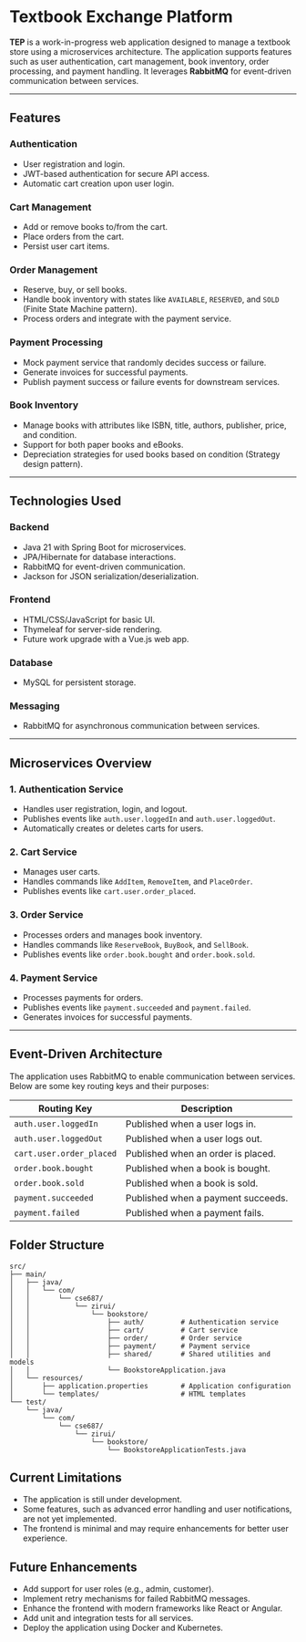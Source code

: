 # Textbook Exchange Platform

**TEP** is a work-in-progress web application designed to manage a textbook store using a microservices architecture. The application supports features such as user authentication, cart management, book inventory, order processing, and payment handling. It leverages **RabbitMQ** for event-driven communication between services.

---

## Features

### Authentication
- User registration and login.
- JWT-based authentication for secure API access.
- Automatic cart creation upon user login.

### Cart Management
- Add or remove books to/from the cart.
- Place orders from the cart.
- Persist user cart items.

### Order Management
- Reserve, buy, or sell books.
- Handle book inventory with states like `AVAILABLE`, `RESERVED`, and `SOLD` (Finite State Machine pattern).
- Process orders and integrate with the payment service.

### Payment Processing
- Mock payment service that randomly decides success or failure.
- Generate invoices for successful payments.
- Publish payment success or failure events for downstream services.

### Book Inventory
- Manage books with attributes like ISBN, title, authors, publisher, price, and condition.
- Support for both paper books and eBooks.
- Depreciation strategies for used books based on condition (Strategy design pattern).

---

## Technologies Used

### Backend
- Java 21 with Spring Boot for microservices.
- JPA/Hibernate for database interactions.
- RabbitMQ for event-driven communication.
- Jackson for JSON serialization/deserialization.

### Frontend
- HTML/CSS/JavaScript for basic UI.
- Thymeleaf for server-side rendering.
- Future work upgrade with a Vue.js web app.

### Database
- MySQL for persistent storage.

### Messaging
- RabbitMQ for asynchronous communication between services.

---

## Microservices Overview

### 1. Authentication Service
- Handles user registration, login, and logout.
- Publishes events like `auth.user.loggedIn` and `auth.user.loggedOut`.
- Automatically creates or deletes carts for users.

### 2. Cart Service
- Manages user carts.
- Handles commands like `AddItem`, `RemoveItem`, and `PlaceOrder`.
- Publishes events like `cart.user.order_placed`.

### 3. Order Service
- Processes orders and manages book inventory.
- Handles commands like `ReserveBook`, `BuyBook`, and `SellBook`.
- Publishes events like `order.book.bought` and `order.book.sold`.

### 4. Payment Service
- Processes payments for orders.
- Publishes events like `payment.succeeded` and `payment.failed`.
- Generates invoices for successful payments.

---

## Event-Driven Architecture

The application uses RabbitMQ to enable communication between services. Below are some key routing keys and their purposes:

| Routing Key             | Description                          |
|-------------------------|--------------------------------------|
| `auth.user.loggedIn`    | Published when a user logs in.       |
| `auth.user.loggedOut`   | Published when a user logs out.      |
| `cart.user.order_placed`| Published when an order is placed.   |
| `order.book.bought`     | Published when a book is bought.     |
| `order.book.sold`       | Published when a book is sold.       |
| `payment.succeeded`     | Published when a payment succeeds.   |
| `payment.failed`        | Published when a payment fails.      |


## Folder Structure
```
src/
├── main/
│   ├── java/
│   │   └── com/
│   │       └── cse687/
│   │           └── zirui/
│   │               └── bookstore/
│   │                   ├── auth/         # Authentication service
│   │                   ├── cart/         # Cart service
│   │                   ├── order/        # Order service
│   │                   ├── payment/      # Payment service
│   │                   ├── shared/       # Shared utilities and models
│   │                   └── BookstoreApplication.java
│   └── resources/
│       ├── application.properties        # Application configuration
│       └── templates/                    # HTML templates
└── test/
    └── java/
        └── com/
            └── cse687/
                └── zirui/
                    └── bookstore/
                        └── BookstoreApplicationTests.java
```

## Current Limitations
- The application is still under development.
- Some features, such as advanced error handling and user notifications, are not yet implemented.
- The frontend is minimal and may require enhancements for better user experience.

## Future Enhancements
- Add support for user roles (e.g., admin, customer).
- Implement retry mechanisms for failed RabbitMQ messages.
- Enhance the frontend with modern frameworks like React or Angular.
- Add unit and integration tests for all services.
- Deploy the application using Docker and Kubernetes.